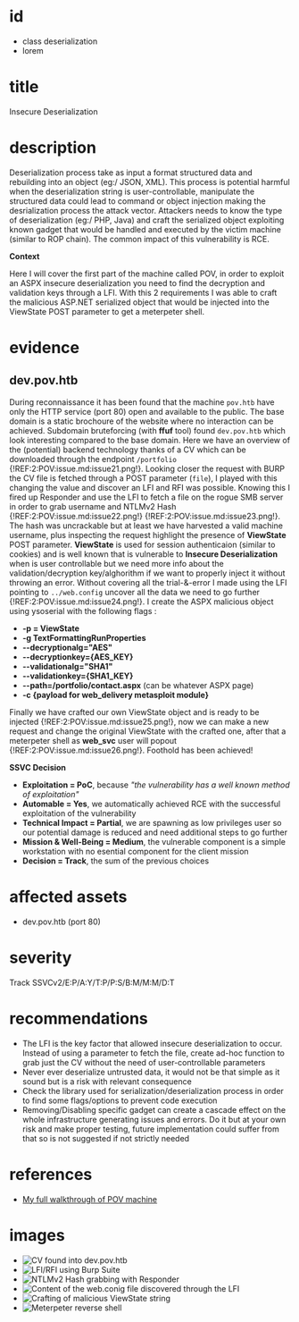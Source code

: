 # id

* class deserialization
* lorem

# title

Insecure Deserialization

# description

Deserialization process take as input a format structured data and rebuilding into an object (eg:/ JSON, XML). 
This process is potential harmful when the deserialization string is user-controllable, manipulate the structured data
could lead to command or object injection making the desrialization process the attack vector. Attackers needs to know the
type of deserialization (eg:/ PHP, Java) and craft the serialized object exploiting known gadget that would be handled and
executed by the victim machine (similar to ROP chain). The common impact of this vulnerability is RCE.



**Context**

Here I will cover the first part of the machine called POV, in order to exploit an ASPX insecure deserialization
you need to find the decryption and validation keys through a LFI. With this 2 requirements I was able to craft
the malicious ASP.NET serialized object that would be injected into the ViewState POST parameter to get a meterpeter
shell.


# evidence

## dev.pov.htb
During reconnaissance it has been found that the machine `pov.htb` have only the HTTP service (port 80) open and available to the public. The base
domain is a static brochoure of the website where no interaction can be achieved. Subdomain bruteforcing (with **ffuf** tool) found `dev.pov.htb` which
look interesting compared to the base domain. Here we have an overview of the (potential) backend technology thanks of a CV which can be downloaded through
the endpoint `/portfolio` {!REF:2:POV:issue.md:issue21.png!}. Looking closer the request with BURP the CV file is fetched through a POST parameter (`file`),
I played with this changing the value and discover an LFI and RFI was possible. Knowing this I fired up Responder and use the LFI to fetch a file on the rogue
SMB server in order to grab username and NTLMv2 Hash {!REF:2:POV:issue.md:issue22.png!} {!REF:2:POV:issue.md:issue23.png!}.
The hash was uncrackable but at least we have harvested a valid machine username, plus inspecting the request highlight the presence of **ViewState** POST parameter.
**ViewState** is used for session authenticaion (similar to cookies) and is well known that is vulnerable to **Insecure Deserialization** when is user controllable but 
we need more info about the validation/decryption key/alghorithm if we want to properly inject it without throwing an error. Without covering all the trial-&-error I made
using the LFI pointing to `../web.config` uncover all the data we need to go further {!REF:2:POV:issue.md:issue24.png!}. I create the ASPX malicious object using ysoserial
with the following flags :

* **-p = ViewState**
* **-g TextFormattingRunProperties**
* **--decryptionalg="AES"**
* **--decryptionkey={AES_KEY}**
* **--validationalg="SHA1"**
* **--validationkey={SHA1_KEY}**
* **--path=/portfolio/contact.aspx** (can be whatever ASPX page)
* **-c {payload for web_delivery metasploit module}**

Finally we have crafted our own ViewState object and is ready to be injected {!REF:2:POV:issue.md:issue25.png!}, now we can make a new request and change the original ViewState
with the crafted one, after that a meterpeter shell as **web_svc** user will popout {!REF:2:POV:issue.md:issue26.png!}. Foothold has been achieved!



**SSVC Decision**

* **Exploitation = PoC**, because *"the vulnerability has a well known method of exploitation"*
* **Automable = Yes**, we automatically achieved RCE with the successful exploitation of the vulnerability
* **Technical Impact = Partial**, we are spawning as low privileges user so our potential damage is reduced and need additional steps to go further
* **Mission & Well-Being = Medium**, the vulnerable component is a simple workstation with no esential component for the client mission
* **Decision = Track**, the sum of the previous choices


# affected assets

* dev.pov.htb (port 80)

# severity

Track
SSVCv2/E:P/A:Y/T:P/P:S/B:M/M:M/D:T

# recommendations

* The LFI is the key factor that allowed insecure deserialization to occur. Instead of using a parameter to fetch the file, create ad-hoc function to grab just the CV without the need of user-controllable parameters
* Never ever deserialize untrusted data, it would not be that simple as it sound but is a risk with relevant consequence
* Check the library used for serialization/deserialization process in order to find some flags/options to prevent code execution
* Removing/Disabling specific gadget can create a cascade effect on the whole infrastructure generating issues and errors. Do it but at your own risk and make proper testing, future implementation could suffer from that so is not suggested if not strictly needed

# references

* [My full walkthrough of POV machine](https://github.com/alstephh/This_Is_Just_A_Hobby/tree/main/MACHINES/HTB/POV)

# images

* ![CV found into dev.pov.htb](issue21.png)
* ![LFI/RFI using Burp Suite](issue22.png)
* ![NTLMv2 Hash grabbing with Responder](issue23.png)
* ![Content of the web.conig file discovered through the LFI](issue24.png)
* ![Crafting of malicious ViewState string](issue25.png)
* ![Meterpeter reverse shell](issue26.png)
